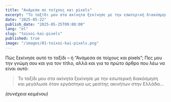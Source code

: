 ```yaml
---
title: "Ανάμεσα σε τοίχους και pixels"
excerpt: "Το ταξίδι μου στα ακίνητα ξεκίνησε με την εσωτερική διακόσμηση και εξελίχθηκε με την τεχνολογία."
date: "2025-05-22"
publish_date: "2025-05-25T09:00:00"
lang: "el"
slug: "toixoi-kai-pixels"
published: true
image: "/images/01-toixoi-kai-pixels.png"
---
```


Πώς ξεκίνησε αυτό το ταξίδι – ή “Ανάμεσα σε τοίχους και pixels”; Πες μου την γνώμη σου και για τον τίτλο, αλλά και για το πρώτο άρθρο που λέω να είναι αυτό:

> Το ταξίδι μου στα ακίνητα ξεκίνησε με την εσωτερική διακόσμηση και μεγάλωσε όταν εργάστηκα ως μεσίτης ακινήτων στην Ελλάδα...

*(συνέχεια κειμένου)*
